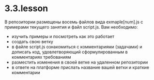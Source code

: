 # 3.3.lesson
В репозитории размещены восемь файлов вида exmaple[num].js с примерами текущего занятия и файл script.js.
Вам необходимо:
<ul>
<li>изучить примеры и посмотреть как это работает</li>
<li>создать свою ветку</li>
<li>в файле script.js ознакомиться с комментариями (задачами) и дописать код, удовлетворяющий сформулированным в комментариях требованиям</li>
<li>разместить изменения в своей ветке на удаленном репозитории</li>
<li>в ответе на платформе прислать название вашей ветки и краткие комментарии</li>
</ul>

